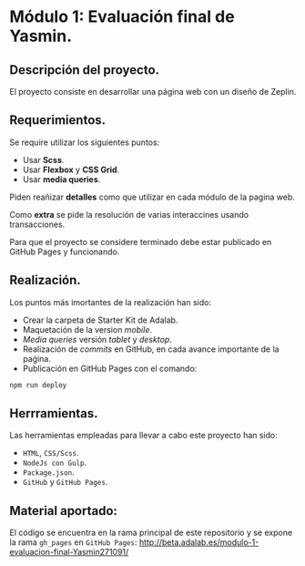 # Módulo 1: Evaluación final de Yasmin.

## Descripción del proyecto.

El proyecto consiste en desarrollar una página web con un diseño de Zeplin.

## Requerimientos.

Se require utilizar los siguientes puntos:

- Usar **Scss**.
- Usar **Flexbox** y **CSS Grid**.
- Usar **media queries**.

Piden reañizar **detalles** como que utilizar en cada módulo de la pagina web.

Como **extra** se pide la resolución de varias interaccines usando transacciones.

Para que el proyecto se considere terminado debe estar publicado en GitHub Pages y funcionando.

## Realización.

Los puntos más imortantes de la realización han sido:

- Crear la carpeta de Starter Kit de Adalab.
- Maquetación de la version _mobile_.
- _Media queries_ versión _tablet_ y _desktop_.
- Realización de _commits_ en GitHub, en cada avance importante de la paǵina.
- Publicación en GitHub Pages con el comando:
```bash
npm run deploy
```

## Herrramientas.

Las herramientas empleadas para llevar a cabo este proyecto han sido:

- `HTML`, `CSS/Scss`.
- `NodeJs con Gulp`.
- `Package.json`.
- `GitHub` y `GitHub Pages`.

## Material aportado:

El código se encuentra en la rama principal de este repositorio y se expone la rama `gh_pages` en `GitHub Pages`:
<http://beta.adalab.es/modulo-1-evaluacion-final-Yasmin271091/>
